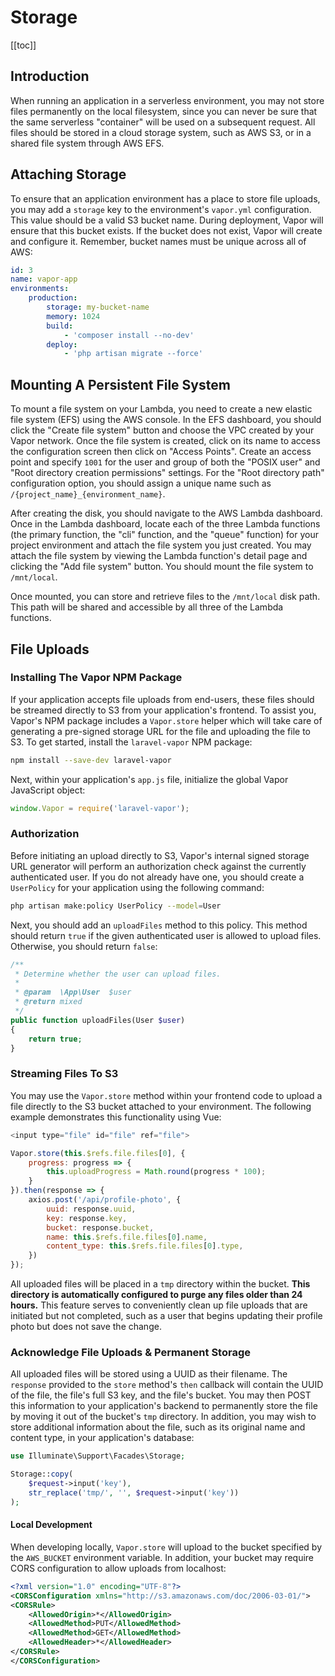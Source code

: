 # Storage

[[toc]]

## Introduction

When running an application in a serverless environment, you may not store files permanently on the local filesystem, since you can never be sure that the same serverless "container" will be used on a subsequent request. All files should be stored in a cloud storage system, such as AWS S3, or in a shared file system through AWS EFS.

## Attaching Storage

To ensure that an application environment has a place to store file uploads, you may add a `storage` key to the environment's `vapor.yml` configuration. This value should be a valid S3 bucket name. During deployment, Vapor will ensure that this bucket exists. If the bucket does not exist, Vapor will create and configure it. Remember, bucket names must be unique across all of AWS:

```yaml
id: 3
name: vapor-app
environments:
    production:
        storage: my-bucket-name
        memory: 1024
        build:
            - 'composer install --no-dev'
        deploy:
            - 'php artisan migrate --force'
```

## Mounting A Persistent File System

To mount a file system on your Lambda, you need to create a new elastic file system (EFS) using the AWS console. In the EFS dashboard, you should click the "Create file system" button and choose the VPC created by your Vapor network. Once the file system is created, click on its name to access the configuration screen then click on "Access Points". Create an access point and specify `1001` for the user and group of both the "POSIX user" and "Root directory creation permissions" settings. For the "Root directory path" configuration option, you should assign a unique name such as `/{project_name}_{environment_name}`.

After creating the disk, you should navigate to the AWS Lambda dashboard. Once in the Lambda dashboard, locate each of the three Lambda functions (the primary function, the "cli" function, and the "queue" function) for your project environment and attach the file system you just created. You may attach the file system by viewing the Lambda function's detail page and clicking the "Add file system" button. You should mount the file system to `/mnt/local`.

Once mounted, you can store and retrieve files to the `/mnt/local` disk path. This path will be shared and accessible by all three of the Lambda functions.

## File Uploads

### Installing The Vapor NPM Package

If your application accepts file uploads from end-users, these files should be streamed directly to S3 from your application's frontend. To assist you, Vapor's NPM package includes a `Vapor.store` helper which will take care of generating a pre-signed storage URL for the file and uploading the file to S3. To get started, install the `laravel-vapor` NPM package:

```bash
npm install --save-dev laravel-vapor
```

Next, within your application's `app.js` file, initialize the global Vapor JavaScript object:

```js
window.Vapor = require('laravel-vapor');
```

### Authorization

Before initiating an upload directly to S3, Vapor's internal signed storage URL generator will perform an authorization check against the currently authenticated user. If you do not already have one, you should create a `UserPolicy` for your application using the following command:

```bash
php artisan make:policy UserPolicy --model=User
```

Next, you should add an `uploadFiles` method to this policy. This method should return `true` if the given authenticated user is allowed to upload files. Otherwise, you should return `false`:

```php
/**
 * Determine whether the user can upload files.
 *
 * @param  \App\User  $user
 * @return mixed
 */
public function uploadFiles(User $user)
{
    return true;
}
```

### Streaming Files To S3

You may use the `Vapor.store` method within your frontend code to upload a file directly to the S3 bucket attached to your environment. The following example demonstrates this functionality using Vue:

```js
<input type="file" id="file" ref="file">

Vapor.store(this.$refs.file.files[0], {
    progress: progress => {
        this.uploadProgress = Math.round(progress * 100);
    }
}).then(response => {
    axios.post('/api/profile-photo', {
        uuid: response.uuid,
        key: response.key,
        bucket: response.bucket,
        name: this.$refs.file.files[0].name,
        content_type: this.$refs.file.files[0].type,
    })
});
````

All uploaded files will be placed in a `tmp` directory within the bucket. **This directory is automatically configured to purge any files older than 24 hours.** This feature serves to conveniently clean up file uploads that are initiated but not completed, such as a user that begins updating their profile photo but does not save the change.

### Acknowledge File Uploads & Permanent Storage

All uploaded files will be stored using a UUID as their filename. The `response` provided to the `store` method's `then` callback will contain the UUID of the file, the file's full S3 key, and the file's bucket. You may then POST this information to your application's backend to permanently store the file by moving it out of the bucket's `tmp` directory. In addition, you may wish to store additional information about the file, such as its original name and content type, in your application's database:

```php
use Illuminate\Support\Facades\Storage;

Storage::copy(
    $request->input('key'),
    str_replace('tmp/', '', $request->input('key'))
);
```

#### Local Development

When developing locally, `Vapor.store` will upload to the bucket specified by the `AWS_BUCKET` environment variable. In addition, your bucket may require CORS configuration to allow uploads from localhost:

```xml
<?xml version="1.0" encoding="UTF-8"?>
<CORSConfiguration xmlns="http://s3.amazonaws.com/doc/2006-03-01/">
<CORSRule>
    <AllowedOrigin>*</AllowedOrigin>
    <AllowedMethod>PUT</AllowedMethod>
    <AllowedMethod>GET</AllowedMethod>
    <AllowedHeader>*</AllowedHeader>
</CORSRule>
</CORSConfiguration>
```
